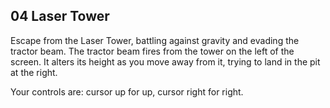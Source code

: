 ## 04 Laser Tower  

Escape from the Laser Tower, battling against gravity and evading the tractor beam. The tractor beam fires from the tower on the left of the screen. It alters its height as you move away from it, trying to land in the pit at the right.  

Your controls are: cursor up for up, cursor right for right.
